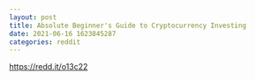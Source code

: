 ```yaml
--- 
layout: post 
title: Absolute Beginner's Guide to Cryptocurrency Investing 
date: 2021-06-16 1623845287 
categories: reddit 
--- 
```

https://redd.it/o13c22